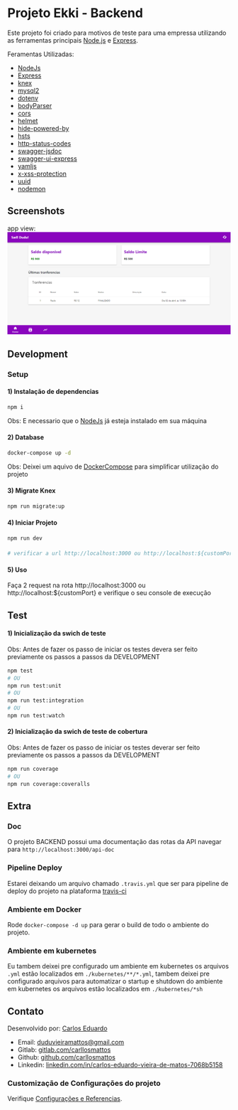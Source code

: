 # Projeto Ekki - Backend

Este projeto foi criado para motivos de teste para uma empressa utilizando as ferramentas principais [Node.js](https://nodejs.org/en/) e [Express](https://expressjs.com/pt-br/).

Feramentas Utilizadas:
* [NodeJs](https://nodejs.org/en/)
* [Express](https://expressjs.com/pt-br/)
* [knex](http://knexjs.org/)
* [mysql2](https://www.npmjs.com/package/mysql2)
* [dotenv](https://www.npmjs.com/package/dotenv)
* [bodyParser](https://www.npmjs.com/package/body-parser)
* [cors](https://www.npmjs.com/package/cors)
* [helmet](https://www.npmjs.com/package/helmet)
* [hide-powered-by](https://www.npmjs.com/package/hide-powered-by)
* [hsts](https://www.npmjs.com/package/hsts)
* [http-status-codes](https://www.npmjs.com/package/http-status-codes)
* [swagger-jsdoc](https://www.npmjs.com/package/swagger-jsdoc)
* [swagger-ui-express](https://www.npmjs.com/package/swagger-ui-express)
* [yamljs](https://www.npmjs.com/package/yamljs)
* [x-xss-protection](https://www.npmjs.com/package/x-xss-protection)
* [uuid](https://www.npmjs.com/package/uuid)
* [nodemon](https://nodemon.io/)

## Screenshots
app view:
![App UI](/app.png)

## Development

### Setup

#### 1) Instalação de dependencias
``` sh
npm i 
```
Obs: E necessario que o [NodeJs](https://nodejs.org/en/) já esteja instalado em sua máquina

#### 2) Database
``` sh
docker-compose up -d 
```
Obs: Deixei um aquivo de [DockerCompose](https://docs.docker.com/compose/) para simplificar utilização do projeto

#### 3) Migrate Knex
``` sh
npm run migrate:up
```

#### 4) Iniciar Projeto
``` sh
npm run dev

# verificar a url http://localhost:3000 ou http://localhost:${customPort}
```

#### 5) Uso
Faça 2 request na rota http://localhost:3000 ou http://localhost:${customPort} e verifique o seu 
console de execução

## Test
#### 1) Inicialização da swich de teste
Obs: Antes de fazer os passo de iniciar os testes devera ser feito previamente os passos a passos da DEVELOPMENT
``` sh
npm test
# OU
npm run test:unit
# OU
npm run test:integration
# OU
npm run test:watch
```

#### 2) Inicialização da swich de teste de cobertura
Obs: Antes de fazer os passo de iniciar os testes deverar ser feito previamente os passos a passos da DEVELOPMENT
``` sh
npm run coverage
# OU
npm run coverage:coveralls
```

## Extra
### Doc
O projeto BACKEND possui uma documentação das rotas da API navegar para `http://localhost:3000/api-doc`

### Pipeline Deploy
Estarei deixando um arquivo chamado `.travis.yml` que ser para pipeline de deploy do projeto
na plataforma [travis-ci](https://travis-ci.org/)

### Ambiente em Docker
Rode ```docker-compose -d up``` para gerar o build de todo o ambiente do projeto.

### Ambiente em kubernetes
Eu tambem deixei pre configurado um ambiente em kubernetes os arquivos `.yml` estão localizados em `./kubernetes/**/*.yml`, tambem deixei pre configurado arquivos para automatizar o startup e shutdown do ambiente em kubernetes os arquivos estão localizados em `./kubernetes/*sh`

## Contato

Desenvolvido por: [Carlos Eduardo](https://gitlab.com/carllosmattos)

* Email: [duduvieiramattos@gmail.com](mailto:duduvieiramattos@gmail.com) 
* Gitlab: [gitlab.com/carllosmattos](https://gitlab.com/carllosmattos)
* Github: [github.com/carllosmattos](https://github.com/carllosmattos)
* Linkedin: [linkedin.com/in/carlos-eduardo-vieira-de-matos-7068b5158](https://www.linkedin.com/in/carlos-eduardo-vieira-de-matos-7068b5158)

### Customização de Configurações do projeto
Verifique [Configurações e Referencias](https://expressjs.com/pt-br/).